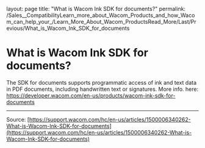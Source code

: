 layout: page
title: "What is Wacom Ink SDK for documents?"
permalink: /Sales__CompatibilityLearn_more_about_Wacom_Products_and_how_Wacom_can_help_your_/Learn_More_About_Wacom_ProductsRead_More/Last/Previous/What_is_Wacom_Ink_SDK_for_documents

# What is Wacom Ink SDK for documents?

The SDK for documents supports programmatic access of ink and text data in PDF documents, including handwritten text or signatures. More info. here: https://developer.wacom.com/en-us/products/wacom-ink-sdk-for-documents

---
Source: [https://support.wacom.com/hc/en-us/articles/1500006340262-What-is-Wacom-Ink-SDK-for-documents](https://support.wacom.com/hc/en-us/articles/1500006340262-What-is-Wacom-Ink-SDK-for-documents)
